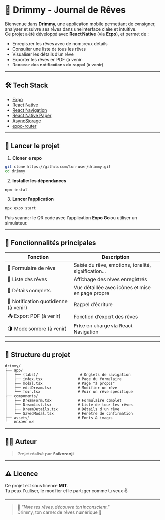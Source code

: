 # 🌙 Drimmy - Journal de Rêves

Bienvenue dans **Drimmy**, une application mobile permettant de consigner, analyser et suivre ses rêves dans une interface claire et intuitive.  
Ce projet a été développé avec **React Native** (via **Expo**), et permet de :

- Enregistrer les rêves avec de nombreux détails
- Consulter une liste de tous les rêves
- Visualiser les détails d’un rêve
- Exporter les rêves en PDF (à venir)
- Recevoir des notifications de rappel (à venir)

---

## 🛠️ Tech Stack

- [Expo](https://expo.dev/)
- [React Native](https://reactnative.dev/)
- [React Navigation](https://reactnavigation.org/)
- [React Native Paper](https://callstack.github.io/react-native-paper/)
- [AsyncStorage](https://react-native-async-storage.github.io/async-storage/)
- [expo-router](https://expo.github.io/router/)

---

## 🚀 Lancer le projet

1. **Cloner le repo**

```bash
git clone https://github.com/ton-user/drimmy.git
cd drimmy
```

2. **Installer les dépendances**

```bash
npm install
```

3. **Lancer l’application**

```bash
npx expo start
```

Puis scanner le QR code avec l’application **Expo Go** ou utiliser un simulateur.

---

## 📸 Fonctionnalités principales

| Fonction                              | Description |
|---------------------------------------|-------------|
| 📝 Formulaire de rêve                 | Saisie du rêve, émotions, tonalité, signification... |
| 📜 Liste des rêves                    | Affichage des rêves enregistrés |
| 🔎 Détails complets                   | Vue détaillée avec icônes et mise en page propre |
| 📩 Notification quotidienne (à venir) | Rappel d’écriture |
| 📤 Export PDF (à venir)               | Fonction d’export des rêves |
| 🌗 Mode sombre (à venir)              | Prise en charge via React Navigation |

---

## 📁 Structure du projet

```
drimmy/
├── app/
│   ├── (tabs)/                   # Onglets de navigation
│   ├── index.tsx                # Page du formulaire
│   ├── modal.tsx                # Page "à propos"
│   ├── editDream.tsx            # Modifier un rêve
│   └── four.tsx                 # Voir un rêve spécifique
├── components/
│   ├── DreamForm.tsx            # Formulaire complet
│   ├── DreamList.tsx            # Liste de tous les rêves
│   ├── DreamDetails.tsx         # Détails d'un rêve
│   └── SavedModal.tsx           # Fenêtre de confirmation
├── assets/                      # Fonts & images
└── README.md
```

---

## 🧑‍💻 Auteur

> Projet réalisé par **Saikorenji**

---

## ⚠️ Licence

Ce projet est sous licence **MIT**.  
Tu peux l'utiliser, le modifier et le partager comme tu veux ✌️

---

> 🛌 *"Note tes rêves, découvre ton inconscient."*  
> Drimmy, ton carnet de rêves numérique 🌙
